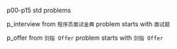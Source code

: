 p00-p15 std problems

p_interview from `程序员面试金典` problem starts with `面试题`

p_offer from `剑指 Offer` problem starts with `剑指 Offer`